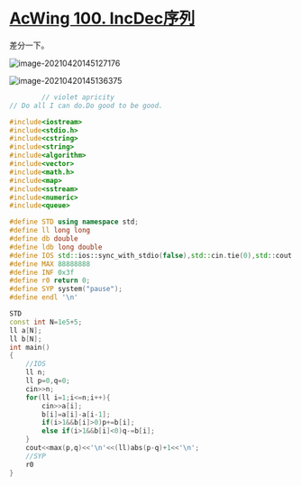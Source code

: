 # [AcWing 100. IncDec序列](https://www.acwing.com/problem/content/description/102/)

差分一下。

![image-20210420145127176](C:\Users\pengxin\AppData\Roaming\Typora\typora-user-images\image-20210420145127176.png)

![image-20210420145136375](C:\Users\pengxin\AppData\Roaming\Typora\typora-user-images\image-20210420145136375.png)

```c++
        // violet apricity
// Do all I can do.Do good to be good.

#include<iostream>
#include<stdio.h>
#include<cstring>
#include<string>
#include<algorithm>
#include<vector>
#include<math.h>
#include<map>
#include<sstream>
#include<numeric>
#include<queue>

#define STD using namespace std;
#define ll long long
#define db double
#define ldb long double
#define IOS std::ios::sync_with_stdio(false),std::cin.tie(0),std::cout.tie(0);
#define MAX 88888888
#define INF 0x3f
#define r0 return 0;
#define SYP system("pause");
#define endl '\n'

STD
const int N=1e5+5;
ll a[N];
ll b[N];
int main()
{
    //IOS
    ll n;
    ll p=0,q=0;
    cin>>n;
    for(ll i=1;i<=n;i++){
        cin>>a[i];
        b[i]=a[i]-a[i-1];
        if(i>1&&b[i]>0)p+=b[i];
        else if(i>1&&b[i]<0)q-=b[i];
    }
    cout<<max(p,q)<<'\n'<<(ll)abs(p-q)+1<<'\n';
    //SYP
    r0
}
```

